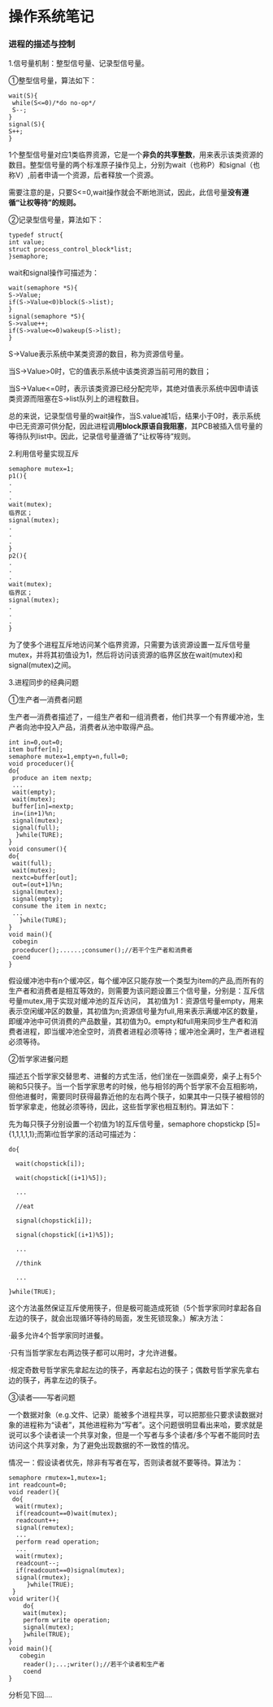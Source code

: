# 操作系统笔记

### 进程的描述与控制

1.信号量机制：整型信号量、记录型信号量。

①整型信号量，算法如下：

```
wait(S){
 while(S<=0)/*do no-op*/
 S--;
}
signal(S){
S++;
}
```

1个整型信号量对应1类临界资源，它是一个**非负的共享整数**，用来表示该类资源的数目。整型信号量的两个标准原子操作见上，分别为wait（也称P）和signal（也称V）,前者申请一个资源，后者释放一个资源。

需要注意的是，只要S<=0,wait操作就会不断地测试，因此，此信号量**没有遵循“让权等待”的规则。**

②记录型信号量，算法如下：

```
typedef struct{
int value;
struct process_control_block*list;
}semaphore;
```

wait和signal操作可描述为：

```
wait(semaphore *S){
S->Value;
if(S->Value<0)block(S->list);
}
signal(semaphore *S){
S->value++;
if(S->value<=0)wakeup(S->list);
}
```

S->Value表示系统中某类资源的数目，称为资源信号量。

当S->Value>0时，它的值表示系统中该类资源当前可用的数目；

当S->Value<=0时，表示该类资源已经分配完毕，其绝对值表示系统中因申请该类资源而阻塞在S->list队列上的进程数目。

总的来说，记录型信号量的wait操作，当S.value减1后，结果小于0时，表示系统中已无资源可供分配，因此进程调**用block原语自我阻塞**，其PCB被插入信号量的等待队列list中。因此，记录信号量遵循了“让权等待”规则。

2.利用信号量实现互斥

```
semaphore mutex=1;
p1(){                      
.
.
.
wait(mutex);
临界区；
signal(mutex);
.
.
.
}
p2(){                      
.
.
.
wait(mutex);
临界区；
signal(mutex);
.
.
.
}
```

为了使多个进程互斥地访问某个临界资源，只需要为该资源设置一互斥信号量mutex，并将其初值设为1，然后将访问该资源的临界区放在wait(mutex)和signal(mutex)之间。

3.进程同步的经典问题

①生产者—消费者问题

生产者—消费者描述了，一组生产者和一组消费者，他们共享一个有界缓冲池，生产者向池中投入产品，消费者从池中取得产品。

```
int in=0,out=0;
item buffer[n];
semaphore mutex=1,empty=n,full=0;
void proceducer(){
do{
 produce an item nextp;
 ...
 wait(empty);
 wait(mutex);
 buffer[in]=nextp;
 in=(in+1)%n;
 signal(mutex);
 signal(full);
  }while(TURE);
}
void consumer(){
do{
 wait(full);
 wait(mutex);
 nextc=buffer[out];
 out=(out+1)%n;
 signal(mutex);
 signal(empty);
 consume the item in nextc;
 ...
   }while(TURE);
}
void main(){
 cobegin
 proceducer();......;consumer();//若干个生产者和消费者
 coend
}
```

假设缓冲池中有n个缓冲区，每个缓冲区只能存放一个类型为item的产品,而所有的生产者和消费者是相互等效的，则需要为该问题设置三个信号量，分别是：互斥信号量mutex,用于实现对缓冲池的互斥访问， 其初值为1：资源信号量empty，用来表示空闲缓冲区的数量，其初值为n;资源信号量为full,用来表示满缓冲区的数量，即缓冲池中可供消费的产品数量，其初值为0。empty和full用来同步生产者和消费者进程，即当缓冲池全空时，消费者进程必须等待；缓冲池全满时，生产者进程必须等待。

②哲学家进餐问题

描述五个哲学家交替思考、进餐的方式生活，他们坐在一张圆桌旁，桌子上有5个碗和5只筷子。当一个哲学家思考的时候，他与相邻的两个哲学家不会互相影响，但他进餐时，需要同时获得最靠近他的左右两个筷子，如果其中一只筷子被相邻的哲学家拿走，他就必须等待，因此，这些哲学家也相互制约。算法如下：

先为每只筷子分别设置一个初值为1的互斥信号量，semaphore chopstickp [5]={1,1,1,1,1};而第i位哲学家的活动可描述为：

```
do{

  wait(chopstick[i]);

  wait(chopstick[(i+1)%5]);

  ...

  //eat

  signal(chopstick[i]);

  signal(chopstick[(i+1)%5]);

  ...

  //think

  ...

}while(TRUE);
```

这个方法虽然保证互斥使用筷子，但是极可能造成死锁（5个哲学家同时拿起各自左边的筷子，就会出现循环等待的局面，发生死锁现象。）解决方法：

·最多允许4个哲学家同时进餐。

·只有当哲学家左右两边筷子都可以用时，才允许进餐。

·规定奇数号哲学家先拿起左边的筷子，再拿起右边的筷子；偶数号哲学家先拿右边的筷子，再拿左边的筷子。

③读者——写者问题

  一个数据对象（e.g.文件、记录）能被多个进程共享，可以把那些只要求读数据对象的进程称为“读者”，其他进程称为“写者”。这个问题很明显看出来哈，要求就是说可以多个读者读一个共享对象，但是一个写者与多个读者/多个写者不能同时去访问这个共享对象，为了避免出现数据的不一致性的情况。

  情况一：假设读者优先，除非有写者在写，否则读者就不要等待。算法为：

```
semaphore rmutex=1,mutex=1;
int readcount=0;
void reader(){
 do{
  wait(rmutex);
  if(readcount==0)wait(mutex);
  readcount++;
  signal(remutex);
  ...
  perform read operation;
  ...
  wait(rmutex);
  readcount--;
  if(readcount==0)signal(mutex);
  signal(rmutex);
     }while(TRUE);
 }
void writer(){
    do{
    wait(mutex);
    perform write operation;
    signal(mutex);
    }while(TRUE);
}
void main(){
   cobegin
    reader();...;writer();//若干个读者和生产者
    coend
}
```

分析见下回....
